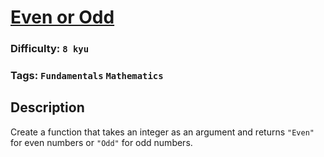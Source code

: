 # [Even or Odd](https://www.codewars.com/kata/53da3dbb4a5168369a0000fe)

### Difficulty: `8 kyu`

### Tags: `Fundamentals` `Mathematics`

## Description

Create a function that takes an integer as an argument and returns `"Even"` for even numbers or `"Odd"` for odd numbers.
